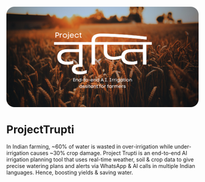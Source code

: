 ![Alt text](https://github.com/xdityagr/ProjectTrupti/blob/main/banner_project_trupti.png?raw=true "Banner Image")

# ProjectTrupti
In Indian farming, ~60% of water is wasted in over-irrigation while under-irrigation causes ~30% crop damage. Project Trupti is an end-to-end AI irrigation planning tool that uses real-time weather, soil &amp; crop data to give precise watering plans and alerts via WhatsApp &amp; AI calls in multiple Indian languages. Hence, boosting yields &amp; saving water.
